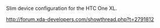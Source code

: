 Slim device configuration for the HTC One XL.

http://forum.xda-developers.com/showthread.php?t=2791812
